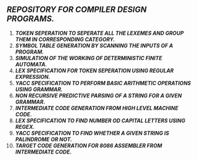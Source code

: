 ## **_REPOSITORY FOR COMPILER DESIGN PROGRAMS._**

1. **_TOKEN SEPERATION TO SEPERATE ALL THE LEXEMES AND GROUP THEM IN CORRESPONDING CATEGORY._**
2. **_SYMBOL TABLE GENERATION BY SCANNING THE INPUTS OF A PROGRAM._**
3. **_SIMULATION OF THE WORKING OF DETERMINISTIC FINITE AUTOMATA._**
4. **_LEX SPECIFICATION FOR TOKEN SEPERATION USING REGULAR EXPRESSION._**
5. **_YACC SPECIFICATION TO PERFORM BASIC ARITHMETIC OPERATIONS USING GRAMMAR._**
6. **_NON RECURSIVE PREDICTIVE PARSING OF A STRING FOR A GIVEN GRAMMAR._**
7. **_INTERMEDIATE CODE GENERATION FROM HIGH LEVEL MACHINE CODE._**
8. **_LEX SPECIFICATION TO FIND NUMBER OD CAPITAL LETTERS USING REGEX._**
9. **_YACC SPECIFICATION TO FIND WHETHER A GIVEN STRING IS PALINDROME OR NOT._**
10. **_TARGET CODE GENERATION FOR 8086 ASSEMBLER FROM INTERMEDIATE CODE._**
